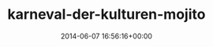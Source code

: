 ---
title:		"karneval-der-kulturen-mojito"
type:		"photos"
mediatype:		"upload"
location:		"TBC"
date:		"2014-06-07 16:56:16+00:00"
album:		"events"
filename:		"karneval-der-kulturen-mojito.md"
series:		""
cl_public_id:		"events/karneval-der-kulturen-mojito"
cl_version:		1497002606
format:		"tiff"
bytes:		6706188
width:		2158
height:		1440
colours:
- "#213319"
- "#C2A9A7"
- "#2C351A"
- "#867270"
- "#4F7041"
- "#7A5E52"
- "#0E131C"
- "#5E723C"
- "#342520"
- "#282418"
- "#AAC0CA"
- "#2B2724"
- "#0A1A05"
- "#172128"
- "#587888"
- "#02060E"
- "#697B6B"
- "#6C8185"
- "#845958"
- "#747B63"
- "#7BB1C8"
- "#C2CAD9"
- "#1E2E07"
- "#C79C87"
- "#303935"
- "#C1B6BD"
- "#C07D79"
- "#786747"
- "#877984"
- "#741416"
- "#2E2C31"
- "#797785"
- "#6F7444"
- "#567A7E"
- "#AABEAF"
- "#757149"
exposure_mode:		"Auto"
program:		"Aperture-priority AE"
aperture:		"4.0"
focal_length:		"50.0 mm"
iso:		"100"
shutter_speed:		"1/320"
metering:		"Multi-segment"
flash:		"Off, Did not fire"
white_balance:		"Custom"
colour_temp:		"5850"
has_crop:		"false"
orientation:		"Horizontal (normal)"
camera_model:		"NIKON D800"
lens_info:		"0mm f/0"
artist:		"No artist info"
x_resolution:		"300"
y_resolution:		"300"
---